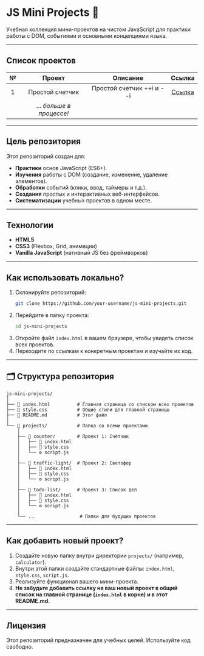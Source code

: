 # JS Mini Projects 🚀

Учебная коллекция мини-проектов на чистом JavaScript для практики работы с DOM, событиями и основными концепциями языка.

<!-- **👉 [Смотреть все проекты онлайн (GitHub Pages)](https://your-username.github.io/js-mini-projects/)** -->

---

## Список проектов

|  №  |          Проект          |         Описание          |                                     Ссылка                                      |
| :-: | :----------------------: | :-----------------------: | :-----------------------------------------------------------------------------: |
|  1  |     Простой счетчик      | Простой счетчик ++i и --i | [Ссылка](https://manuw7.github.io/JS_mini_projects/projects/counter/index.html) |
|     | _... больше в процессе!_ |                           |                                                                                 |

---

## Цель репозитория

Этот репозиторий создан для:

- **Практики** основ JavaScript (ES6+).
- **Изучения** работы с DOM (создание, изменение, удаление элементов).
- **Обработки** событий (клики, ввод, таймеры и т.д.).
- **Создания** простых и интерактивных веб-интерфейсов.
- **Систематизации** учебных проектов в одном месте.

---

## Технологии

- **HTML5**
- **CSS3** (Flexbox, Grid, анимации)
- **Vanilla JavaScript** (нативный JS без фреймворков)

---

## Как использовать локально?

1.  Склонируйте репозиторий:
    ```bash
    git clone https://github.com/your-username/js-mini-projects.git
    ```
2.  Перейдите в папку проекта:
    ```bash
    cd js-mini-projects
    ```
3.  Откройте файл `index.html` в вашем браузере, чтобы увидеть список всех проектов.
4.  Переходите по ссылкам к конкретным проектам и изучайте их код.

---

## 🗂️ Структура репозитория

```
js-mini-projects/
│
├── 📄 index.html          # Главная страница со списком всех проектов
├── 🎨 style.css           # Общие стили для главной страницы
├── 📖 README.md           # Этот файл
│
└── 📁 projects/           # Папка со всеми проектами
    │
    ├── 📁 counter/        # Проект 1: Счётчик
    │   ├── 📄 index.html
    │   ├── 🎨 style.css
    │   └── ⚙️ script.js
    │
    ├── 📁 traffic-light/  # Проект 2: Светофор
    │   ├── 📄 index.html
    │   ├── 🎨 style.css
    │   └── ⚙️ script.js
    │
    ├── 📁 todo-list/      # Проект 3: Список дел
    │   ├── 📄 index.html
    │   ├── 🎨 style.css
    │   └── ⚙️ script.js
    │
    └── ...                # Папки для будущих проектов

```

---

## Как добавить новый проект?

1.  Создайте новую папку внутри директории `projects/` (например, `calculator`).
2.  Внутри этой папки создайте стандартные файлы: `index.html`, `style.css`, `script.js`.
3.  Реализуйте функционал вашего мини-проекта.
4.  **Не забудьте добавить ссылку на ваш новый проект в общий список на главной странице (`index.html` в корне) и в этот README.md.**

---

## Лицензия

Этот репозиторий предназначен для учебных целей. Используйте код свободно.

```

```
